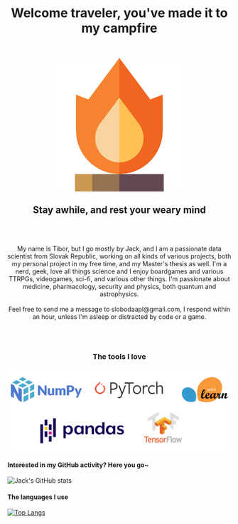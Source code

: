
<h1 align="center">Welcome traveler, you've made it to my campfire</h1>
<br/>
<p align="center">
  <img src="campfire.png", width=300, align="center">
</p>
<h2 align="center">Stay awhile, and rest your weary mind</h2>
<br/>
<br/>
<p align="center"> 
  My name is Tibor, but I go mostly by Jack, and I am a passionate data scientist from Slovak Republic, working on all kinds of various projects, both my personal project in my free time, and my Master's thesis as well. I'm a nerd, geek, love all things science and I enjoy boardgames and various TTRPGs, videogames, sci-fi, and various other things. I'm passionate about medicine, pharmacology, security and physics, both quantum and astrophysics.
  <br/>
  <br/>
  Feel free to send me a message to slobodaapl@gmail.com, I respond within an hour, unless I'm asleep or distracted by code or a game.
</p>
<br/>
<br/>
<h3 align="center">The tools I love</h3>
<p align="center">
    <img src="tools.png", width=800, align="center">
</p>

#### Interested in my GitHub activity? Here you go~
![Jack's GitHub stats](https://github-readme-stats.vercel.app/api?username=slobodaapl&count_private=true&show_icons=true&theme=cobalt)
<br/>
  
#### The languages I use
[![Top Langs](https://github-readme-stats.vercel.app/api/top-langs/?username=slobodaapl&exclude_repo=imageviewer&hide=jupyter%20notebook)](https://github.com/anuraghazra/github-readme-stats)
<br/>
